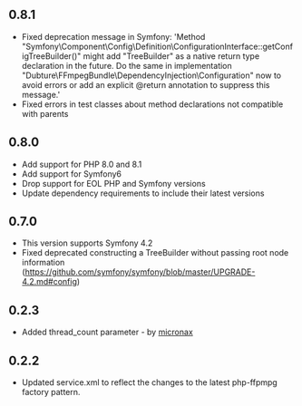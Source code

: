 ## 0.8.1
- Fixed deprecation message in Symfony: 'Method "Symfony\Component\Config\Definition\ConfigurationInterface::getConfigTreeBuilder()" might add "TreeBuilder" as a native return type declaration in the future. Do the same in implementation "Dubture\FFmpegBundle\DependencyInjection\Configuration" now to avoid errors or add an explicit @return annotation to suppress this message.'
- Fixed errors in test classes about method declarations not compatible with parents

## 0.8.0
- Add support for PHP 8.0 and 8.1
- Add support for Symfony6
- Drop support for EOL PHP and Symfony versions
- Update dependency requirements to include their latest versions

## 0.7.0
- This version supports Symfony 4.2
- Fixed deprecated constructing a TreeBuilder without passing root node information (https://github.com/symfony/symfony/blob/master/UPGRADE-4.2.md#config)

## 0.2.3

- Added thread_count parameter - by [micronax](https://github.com/micronax)

## 0.2.2

- Updated service.xml to reflect the changes to the latest php-ffpmpg factory pattern.

